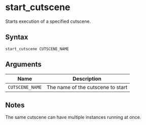 # start_cutscene

Starts execution of a specified cutscene.

## Syntax

```
start_cutscene CUTSCENE_NAME
```

## Arguments

| Name            | Description                       |
| --------------- | --------------------------------- |
| `CUTSCENE_NAME` | The name of the cutscene to start |

## Notes

The same cutscene can have multiple instances running at once.

